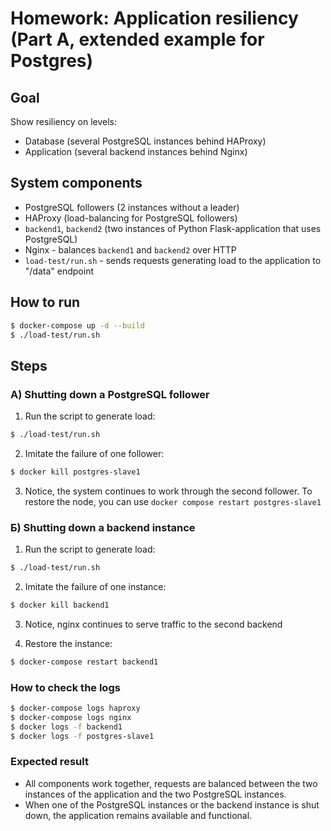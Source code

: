 # Homework: Application resiliency (Part А, extended example for Postgres)

## Goal

Show resiliency on levels:

- Database (several PostgreSQL instances behind HAProxy)
- Application (several backend instances behind Nginx)

## System components

- PostgreSQL followers (2 instances without a leader)
- HAProxy (load-balancing for PostgreSQL followers)
- `backend1`, `backend2` (two instances of Python Flask-application that uses PostgreSQL)
- Nginx - balances `backend1` and `backend2` over HTTP
- `load-test/run.sh` - sends requests generating load to the application to "/data" endpoint

## How to run

```bash
$ docker-compose up -d --build
$ ./load-test/run.sh
```

## Steps

### А) Shutting down a PostgreSQL follower

1. Run the script to generate load:

```bash
$ ./load-test/run.sh
```

2. Imitate the failure of one follower:

```bash
$ docker kill postgres-slave1
```

3. Notice, the system continues to work through the second follower. To restore the node, you can use `docker compose restart postgres-slave1`

### Б) Shutting down a backend instance

1. Run the script to generate load:

```bash
$ ./load-test/run.sh
```

2. Imitate the failure of one instance:

```bash
$ docker kill backend1
```

3. Notice, nginx continues to serve traffic to the second backend

4. Restore the instance:

```bash
$ docker-compose restart backend1
```

### How to check the logs

```bash
$ docker-compose logs haproxy
$ docker-compose logs nginx
$ docker logs -f backend1
$ docker logs -f postgres-slave1
```

### Expected result

- All components work together, requests are balanced between the two instances of the application and the two PostgreSQL instances.
- When one of the PostgreSQL instances or the backend instance is shut down, the application remains available and functional.
